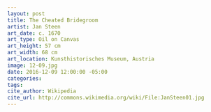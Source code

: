 ```yaml
---
layout: post
title: The Cheated Bridegroom
artist: Jan Steen
art_date: c. 1670
art_type: Oil on Canvas
art_height: 57 cm
art_width: 68 cm
art_location: Kunsthistorisches Museum, Austria
image: 12-09.jpg
date: 2016-12-09 12:00:00 -05:00
categories:
tags:
cite_author: Wikipedia
cite_url: http://commons.wikimedia.org/wiki/File:JanSteen01.jpg
---
```

